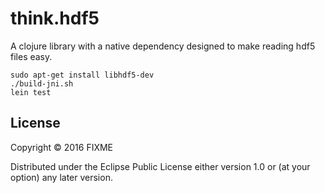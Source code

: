 # think.hdf5

A clojure library with a native dependency designed to make reading hdf5 files easy.

```
sudo apt-get install libhdf5-dev
./build-jni.sh
lein test
```

## License

Copyright © 2016 FIXME

Distributed under the Eclipse Public License either version 1.0 or (at
your option) any later version.
